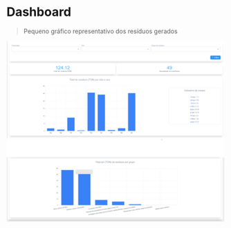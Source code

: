 # Dashboard

> Pequeno gráfico representativo dos resíduos gerados

![Formulário](../../assets/screenshots/dashboard1.png)
![Formulário](../../assets/screenshots/dashboard2.png)
